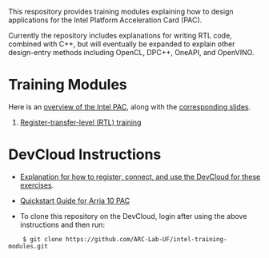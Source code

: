 This respository provides training modules explaining how to design applications for the Intel Platform Acceleration Card (PAC).

Currently the repository includes explanations for writing RTL code, combined with C++, but will eventually be expanded to explain other design-entry methods including OpenCL, DPC++, OneAPI, and OpenVINO.

# Training Modules

Here is an [overview of the Intel PAC](https://www.youtube.com/watch?v=HatHuLtZ5-0&), along with the [corresponding slides](intel_pac_overview.pptx).

1. [Register-transfer-level (RTL) training](RTL/)

# DevCloud Instructions

- [Explanation for how to register, connect, and use the DevCloud for these exercises](https://github.com/intel/FPGA-Devcloud).

- [Quickstart Guide for Arria 10 PAC](https://github.com/intel/FPGA-Devcloud/tree/master/main/QuickStartGuides/RTL_AFU_Program_PAC_Quickstart/Arria10)

- To clone this repository on the DevCloud, login after using the above instructions and then run: 
    
```
    $ git clone https://github.com/ARC-Lab-UF/intel-training-modules.git   
```
    

